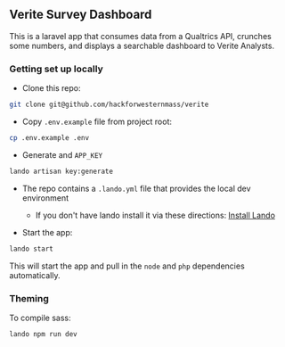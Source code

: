 Verite Survey Dashboard
-----------------------
This is a laravel app that consumes data from a Qualtrics API, crunches some numbers, and displays a searchable dashboard to Verite Analysts.

### Getting set up locally

* Clone this repo:
```bash
git clone git@github.com/hackforwesternmass/verite
```
* Copy `.env.example` file from project root:
```bash
cp .env.example .env
```
* Generate and `APP_KEY`
```bash
lando artisan key:generate
```

* The repo contains a `.lando.yml` file that provides the local dev environment
  * If you don't have lando install it via these directions: [Install Lando](https://docs.devwithlando.io)

* Start the app:
```bash
lando start
```
This will start the app and pull in the `node` and `php` dependencies automatically.

### Theming

To compile sass:
```bash
lando npm run dev
```
